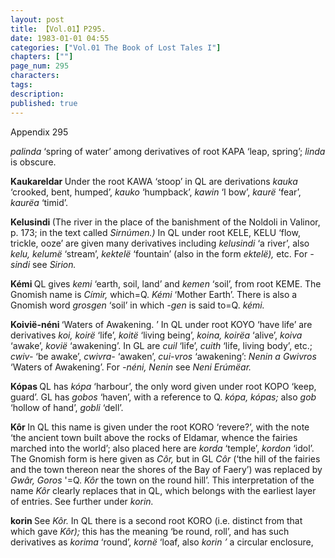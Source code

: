 ```yaml
---
layout: post
title: 【Vol.01】P295.
date: 1983-01-01 04:55
categories: ["Vol.01 The Book of Lost Tales I"]
chapters: [""]
page_num: 295
characters: 
tags: 
description: 
published: true
---
```


<p style="text-indent: 0;">
Appendix 295
</p>

<I>palinda </I>‘spring of water’ among derivatives of root KAPA ‘leap, spring’; <I>linda </I>is obscure.

<B>Kaukareldar   </B>Under the root KAWA ‘stoop’ in QL are derivations <I>kauka </I>‘crooked, bent, humped’, <I>kauko </I>‘humpback’, <I>kawin </I>‘I bow’, <I>kaurë </I>‘fear’, <I>kaurëa </I>‘timid’.

<B>Kelusindi   </B>(The river in the place of the banishment of the Noldoli in Valinor, p. 173; in the text called <I>Sirnúmen.) </I>In QL under root KELE, KELU ‘flow, trickle, ooze’ are given many derivatives including <I>kelusindi </I>‘a river’, also <I>kelu, kelumë </I>‘stream’, <I>kektelë </I>‘fountain’ (also in the form <I>ektelë), </I>etc. For <I>-sindi </I>see <I>Sirion.</I>

<B>Kémi  </B>QL gives <I>kemi </I>‘earth, soil, land’ and <I>kemen </I>‘soil’, from root KEME. The Gnomish name is <I>Címir, </I>which=Q. <I>Kémi </I>‘Mother Earth’. There is also a Gnomish word <I>grosgen </I>‘soil’ in which <I>-gen </I>is said to=Q. <I>kémi.</I>

<B>Koivië-néni  </B>‘Waters of Awakening. ’ In QL under root KOYO ‘have life’ are derivatives <I>koi, koirë </I>‘life’, <I>koitë </I>‘living being’, <I>koina, koirëa </I>‘alive’, <I>koiva </I>‘awake’, <I>kovië </I>‘awakening’. In GL are <I>cuil </I>‘life’, <I>cuith </I>‘life, living body’, etc.; <I>cwiv- </I>‘be awake’, <I>cwivra- </I>‘awaken’, <I>cui-vros </I>‘awakening’: <I>Nenin a Gwivros </I>‘Waters of Awakening’. For <I>-néni, Nenin </I>see <I>Neni Erúmëar.</I>

<B>Kópas  </B>QL has <I>kópa </I>‘harbour’, the only word given under root KOPO ‘keep, guard’. GL has <I>gobos </I>‘haven’, with a reference to Q. <I>kópa, kópas; </I>also <I>gob </I>‘hollow of hand’, <I>gobli </I>‘dell’.

<B>Kôr   </B>In QL this name is given under the root KORO ‘revere?’, with the note ‘the ancient town built above the rocks of Eldamar, whence the fairies marched into the world’; also placed here are <I>korda </I>‘temple’, <I>kordon </I>‘idol’. The Gnomish form is here given as <I>Côr, </I>but in GL <I>Côr </I>(‘the hill of the fairies and the town thereon near the shores of the Bay of Faery’) was replaced by <I>Gwâr, Goros </I>'=Q. <I>Kôr </I>the town on the round hill’. This interpretation of the name <I>Kôr </I>clearly replaces that in QL, which belongs with the earliest layer of entries. See further under <I>korin.</I>

<B>korin   </B>See <I>Kôr. </I>In QL there is a second root KORO (i.e. distinct from that which gave <I>Kôr); </I>this has the meaning ‘be round, roll’, and has such derivatives as <I>korima </I>‘round’, <I>kornë </I>‘loaf, also <I>korin ’ </I>a circular enclosure,

